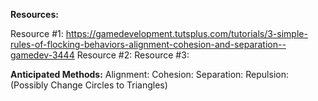 **Resources:**

Resource #1: https://gamedevelopment.tutsplus.com/tutorials/3-simple-rules-of-flocking-behaviors-alignment-cohesion-and-separation--gamedev-3444
Resource #2: 
Resource #3: 


**Anticipated Methods:**
Alignment: 
Cohesion: 
Separation: 
Repulsion: 
(Possibly Change Circles to Triangles)
